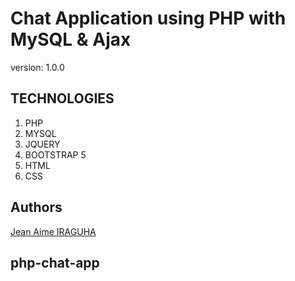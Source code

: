 # Chat Application using PHP with MySQL & Ajax

version: 1.0.0

## TECHNOLOGIES

1. PHP
1. MYSQL
1. JQUERY
1. BOOTSTRAP 5
1. HTML
1. CSS



## Authors

[Jean Aime IRAGUHA](https://github.com/jeanaimeiraguha)
## php-chat-app
